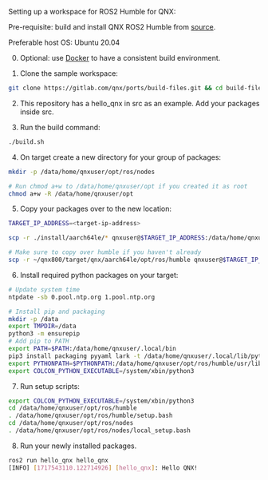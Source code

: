 Setting up a workspace for ROS2 Humble for QNX:

Pre-requisite: build and install QNX ROS2 Humble from [source](https://gitlab.com/qnx/ports/build-files/-/blob/main/ports/ros2/README.md).

Preferable host OS: Ubuntu 20.04

0. Optional: use [Docker](https://gitlab.com/qnx/ports/build-files/-/blob/main/docker/README.md) to have a consistent build environment.

1. Clone the sample workspace:
```bash
git clone https://gitlab.com/qnx/ports/build-files.git && cd build-files/ports/ros2/qnx-ros2-workspace
```

2. This repository has a hello_qnx in src as an example. Add your packages inside src.


3. Run the build command:
```bash
./build.sh
```


4. On target create a new directory for your group of packages:
```bash
mkdir -p /data/home/qnxuser/opt/ros/nodes

# Run chmod a+w to /data/home/qnxuser/opt if you created it as root
chmod a+w -R /data/home/qnxuser/opt
```


5. Copy your packages over to the new location:
```bash
TARGET_IP_ADDRESS=<target-ip-address>

scp -r ./install/aarch64le/* qnxuser@$TARGET_IP_ADDRESS:/data/home/qnxuser/opt/ros/nodes

# Make sure to copy over humble if you haven't already
scp -r ~/qnx800/target/qnx/aarch64le/opt/ros/humble qnxuser@$TARGET_IP_ADDRESS:/data/home/qnxuser/opt/ros/
```

6. Install required python packages on your target:
```bash
# Update system time
ntpdate -sb 0.pool.ntp.org 1.pool.ntp.org

# Install pip and packaging
mkdir -p /data
export TMPDIR=/data
python3 -m ensurepip
# Add pip to PATH
export PATH=$PATH:/data/home/qnxuser/.local/bin
pip3 install packaging pyyaml lark -t /data/home/qnxuser/.local/lib/python3.11/site-packages/
export PYTHONPATH=$PYTHONPATH:/data/home/qnxuser/opt/ros/humble/usr/lib/python3.11/site-packages/:/data/home/qnxuser/.local/lib/python3.11/site-packages/
export COLCON_PYTHON_EXECUTABLE=/system/xbin/python3
```

7. Run setup scripts:
```bash
export COLCON_PYTHON_EXECUTABLE=/system/xbin/python3
cd /data/home/qnxuser/opt/ros/humble
. /data/home/qnxuser/opt/ros/humble/setup.bash
cd /data/home/qnxuser/opt/ros/nodes
. /data/home/qnxuser/opt/ros/nodes/local_setup.bash
```

8. Run your newly installed packages.
```bash
ros2 run hello_qnx hello_qnx
[INFO] [1717543110.122714926] [hello_qnx]: Hello QNX!
```
